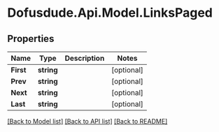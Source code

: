 # Dofusdude.Api.Model.LinksPaged

## Properties

Name | Type | Description | Notes
------------ | ------------- | ------------- | -------------
**First** | **string** |  | [optional] 
**Prev** | **string** |  | [optional] 
**Next** | **string** |  | [optional] 
**Last** | **string** |  | [optional] 

[[Back to Model list]](../README.md#documentation-for-models) [[Back to API list]](../README.md#documentation-for-api-endpoints) [[Back to README]](../README.md)

